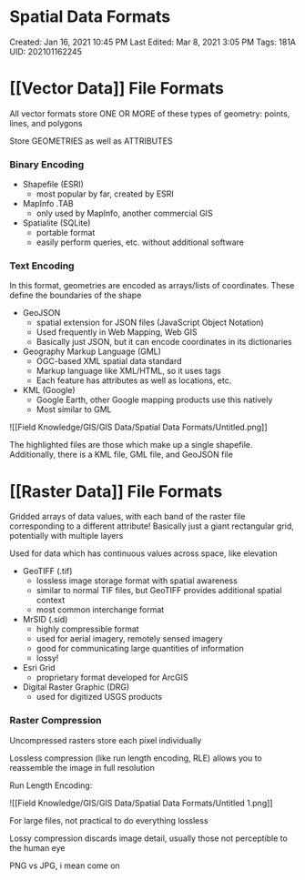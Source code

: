 # Spatial Data Formats

Created: Jan 16, 2021 10:45 PM
Last Edited: Mar 8, 2021 3:05 PM
Tags: 181A
UID: 202101162245

# [[Vector Data]] File Formats

All vector formats store ONE OR MORE of these types of geometry: points, lines, and polygons

Store GEOMETRIES as well as ATTRIBUTES

### Binary Encoding

- Shapefile (ESRI)
    - most popular by far, created by ESRI
- MapInfo .TAB
    - only used by MapInfo, another commercial GIS
- Spatialite (SQLite)
    - portable format
    - easily perform queries, etc. without additional software

### Text Encoding

In this format, geometries are encoded as arrays/lists of coordinates. These define the boundaries of the shape

- GeoJSON
    - spatial extension for JSON files (JavaScript Object Notation)
    - Used frequently in Web Mapping, Web GIS
    - Basically just JSON, but it can encode coordinates in its dictionaries
- Geography Markup Language (GML)
    - OGC-based XML spatial data standard
    - Markup language like XML/HTML, so it uses tags
    - Each feature has attributes as well as locations, etc.
- KML (Google)
    - Google Earth, other Google mapping products use this natively
    - Most similar to GML

![[Field Knowledge/GIS/GIS Data/Spatial Data Formats/Untitled.png]]

The highlighted files are those which make up a single shapefile. Additionally, there is a KML file, GML file, and GeoJSON file

# [[Raster Data]] File Formats

Gridded arrays of data values, with each band of the raster file corresponding to a different attribute! Basically just a giant rectangular grid, potentially with multiple layers

Used for data which has continuous values across space, like elevation

- GeoTIFF (.tif)
    - lossless image storage format with spatial awareness
    - similar to normal TIF files, but GeoTIFF provides additional spatial context
    - most common interchange format
- MrSID (.sid)
    - highly compressible format
    - used for aerial imagery, remotely sensed imagery
    - good for communicating large quantities of information
    - lossy!
- Esri Grid
    - proprietary format developed for ArcGIS
- Digital Raster Graphic (DRG)
    - used for digitized USGS products

### Raster Compression

Uncompressed rasters store each pixel individually

Lossless compression (like run length encoding, RLE) allows you to reassemble the image in full resolution

Run Length Encoding:

![[Field Knowledge/GIS/GIS Data/Spatial Data Formats/Untitled 1.png]]

For large files, not practical to do everything lossless

Lossy compression discards image detail, usually those not perceptible to the human eye

PNG vs JPG, i mean come on